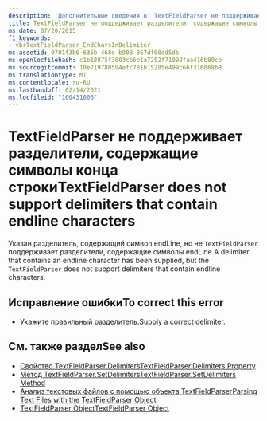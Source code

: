 ```yaml
---
description: 'Дополнительные сведения о: TextFieldParser не поддерживает разделители, содержащие endLine символы'
title: TextFieldParser не поддерживает разделители, содержащие символы конца строки
ms.date: 07/20/2015
f1_keywords:
- vbrTextFieldParser_EndCharsInDelimiter
ms.assetid: 0701f3b6-635b-468e-b908-867df00dd5db
ms.openlocfilehash: c1b18875f3003cb6b1a7252f71098faa416b80cb
ms.sourcegitcommit: 10e719780594efc781b15295e499c66f316068b8
ms.translationtype: MT
ms.contentlocale: ru-RU
ms.lasthandoff: 02/14/2021
ms.locfileid: "100431006"
---
```

# <a name="textfieldparser-does-not-support-delimiters-that-contain-endline-characters"></a><span data-ttu-id="04afe-103">TextFieldParser не поддерживает разделители, содержащие символы конца строки</span><span class="sxs-lookup"><span data-stu-id="04afe-103">TextFieldParser does not support delimiters that contain endline characters</span></span>

<span data-ttu-id="04afe-104">Указан разделитель, содержащий символ endLine, но не `TextFieldParser` поддерживает разделители, содержащие символы endLine.</span><span class="sxs-lookup"><span data-stu-id="04afe-104">A delimiter that contains an endline character has been supplied, but the `TextFieldParser` does not support delimiters that contain endline characters.</span></span>  
  
## <a name="to-correct-this-error"></a><span data-ttu-id="04afe-105">Исправление ошибки</span><span class="sxs-lookup"><span data-stu-id="04afe-105">To correct this error</span></span>  
  
- <span data-ttu-id="04afe-106">Укажите правильный разделитель.</span><span class="sxs-lookup"><span data-stu-id="04afe-106">Supply a correct delimiter.</span></span>  
  
## <a name="see-also"></a><span data-ttu-id="04afe-107">См. также раздел</span><span class="sxs-lookup"><span data-stu-id="04afe-107">See also</span></span>

- [<span data-ttu-id="04afe-108">Свойство TextFieldParser.Delimiters</span><span class="sxs-lookup"><span data-stu-id="04afe-108">TextFieldParser.Delimiters Property</span></span>](xref:Microsoft.VisualBasic.FileIO.TextFieldParser.Delimiters%2A)
- [<span data-ttu-id="04afe-109">Метод TextFieldParser.SetDelimiters</span><span class="sxs-lookup"><span data-stu-id="04afe-109">TextFieldParser.SetDelimiters Method</span></span>](xref:Microsoft.VisualBasic.FileIO.TextFieldParser.SetDelimiters%2A)
- [<span data-ttu-id="04afe-110">Анализ текстовых файлов с помощью объекта TextFieldParser</span><span class="sxs-lookup"><span data-stu-id="04afe-110">Parsing Text Files with the TextFieldParser Object</span></span>](../developing-apps/programming/drives-directories-files/parsing-text-files-with-the-textfieldparser-object.md)
- [<span data-ttu-id="04afe-111">TextFieldParser Object</span><span class="sxs-lookup"><span data-stu-id="04afe-111">TextFieldParser Object</span></span>](../language-reference/objects/textfieldparser-object.md)

